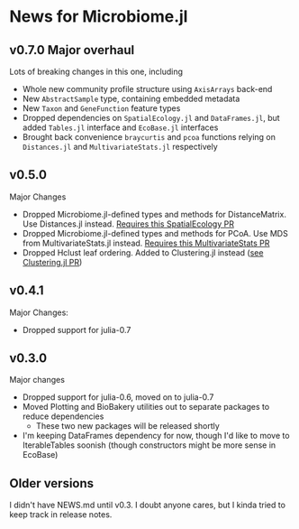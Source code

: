 # News for Microbiome.jl

## v0.7.0 Major overhaul

Lots of breaking changes in this one, including

- Whole new community profile structure using `AxisArrays` back-end
- New `AbstractSample` type, containing embedded metadata
- New `Taxon` and `GeneFunction` feature types
- Dropped dependencies on `SpatialEcology.jl` and `DataFrames.jl`,
  but added `Tables.jl` interface and `EcoBase.jl` interfaces
- Brought back convenience `braycurtis` and `pcoa` functions relying on
  `Distances.jl` and `MultivariateStats.jl` respectively

## v0.5.0

Major Changes

- Dropped Microbiome.jl-defined types and methods for DistanceMatrix. Use Distances.jl instead.
  [Requires this SpatialEcology PR](https://github.com/EcoJulia/SpatialEcology.jl/pull/36)
- Dropped Microbiome.jl-defined types and methods for PCoA. Use MDS from MultivariateStats.jl instead. [Requires this MultivariateStats PR](https://github.com/JuliaStats/MultivariateStats.jl/pull/85)
- Dropped Hclust leaf ordering. Added to Clustering.jl instead ([see Clustering.jl PR](https://github.com/JuliaStats/Clustering.jl/pull/170))

## v0.4.1

Major Changes:

- Dropped support for julia-0.7

## v0.3.0

Major changes

- Dropped support for julia-0.6, moved on to julia-0.7
- Moved Plotting and BioBakery utilities out to separate packages to reduce dependencies
  - These two new packages will be released shortly
- I'm keeping DataFrames dependency for now, though I'd like to move to IterableTables soonish (though constructors might be more sense in EcoBase)

## Older versions

I didn't have NEWS.md until v0.3. I doubt anyone cares, but I kinda tried to
keep track in release notes.
